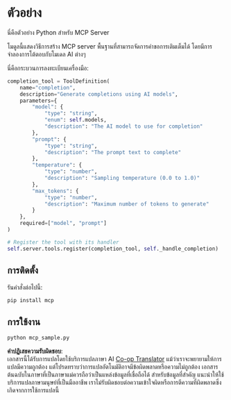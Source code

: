 <!--
CO_OP_TRANSLATOR_METADATA:
{
  "original_hash": "584c4d6b470d865ad04746f5da3574b6",
  "translation_date": "2025-05-17T14:58:00+00:00",
  "source_file": "04-PracticalImplementation/samples/python/README.md",
  "language_code": "th"
}
-->
# ตัวอย่าง

นี่คือตัวอย่าง Python สำหรับ MCP Server

โมดูลนี้แสดงวิธีการสร้าง MCP server พื้นฐานที่สามารถจัดการคำขอการเติมเต็มได้ โดยมีการจำลองการโต้ตอบกับโมเดล AI ต่างๆ

นี่คือกระบวนการลงทะเบียนเครื่องมือ:

```python
completion_tool = ToolDefinition(
    name="completion",
    description="Generate completions using AI models",
    parameters={
        "model": {
            "type": "string",
            "enum": self.models,
            "description": "The AI model to use for completion"
        },
        "prompt": {
            "type": "string",
            "description": "The prompt text to complete"
        },
        "temperature": {
            "type": "number",
            "description": "Sampling temperature (0.0 to 1.0)"
        },
        "max_tokens": {
            "type": "number",
            "description": "Maximum number of tokens to generate"
        }
    },
    required=["model", "prompt"]
)

# Register the tool with its handler
self.server.tools.register(completion_tool, self._handle_completion)
```

## การติดตั้ง

รันคำสั่งต่อไปนี้:

```bash
pip install mcp
```

## การใช้งาน

```bash
python mcp_sample.py
```

**คำปฏิเสธความรับผิดชอบ**:  
เอกสารนี้ได้รับการแปลโดยใช้บริการแปลภาษา AI [Co-op Translator](https://github.com/Azure/co-op-translator) แม้ว่าเราจะพยายามให้การแปลมีความถูกต้อง แต่โปรดทราบว่าการแปลอัตโนมัติอาจมีข้อผิดพลาดหรือความไม่ถูกต้อง เอกสารต้นฉบับในภาษาที่เป็นภาษาแม่ควรถือว่าเป็นแหล่งข้อมูลที่เชื่อถือได้ สำหรับข้อมูลที่สำคัญ แนะนำให้ใช้บริการแปลภาษามนุษย์ที่เป็นมืออาชีพ เราไม่รับผิดชอบต่อความเข้าใจผิดหรือการตีความที่ผิดพลาดซึ่งเกิดจากการใช้การแปลนี้
